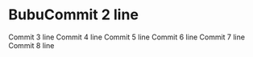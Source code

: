 # BubuCommit 2 line
Commit 3 line
Commit 4 line
Commit 5 line
Commit 6 line
Commit 7 line
Commit 8 line
